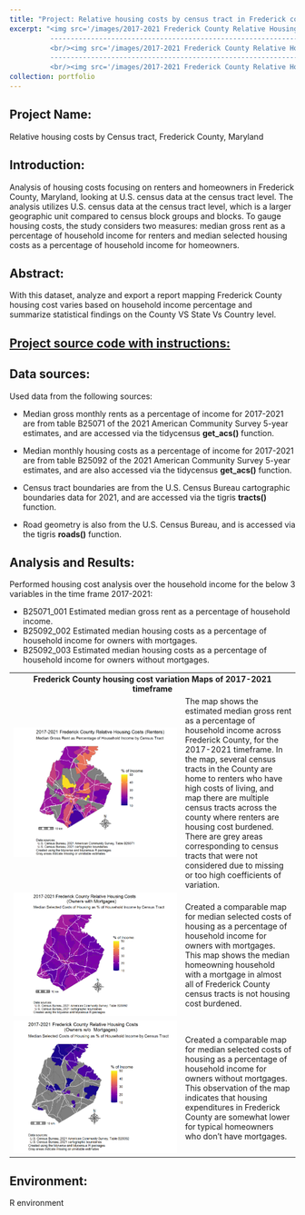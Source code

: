 ```yaml
---
title: "Project: Relative housing costs by census tract in Frederick county, Maryland <br/>"
excerpt: "<img src='/images/2017-2021 Frederick County Relative Housing Costs (Renters).png'> <br/>
          ------------------------------------------------------------------------------------------------
          <br/><img src='/images/2017-2021 Frederick County Relative Housing Costs (Owners with Mortgages).png'>  <br/>
          ------------------------------------------------------------------------------------------------
          <br/><img src='/images/2017-2021 Frederick County Relative Housing Costs (Owners wo Mortgages).png'>"
collection: portfolio
---
```


## Project Name: 
Relative housing costs by Census tract, Frederick County, Maryland

## Introduction: 
Analysis of housing costs focusing on renters and homeowners in Frederick County, Maryland, looking at U.S. census data at the census tract level. 
The analysis utilizes U.S. census data at the census tract level, which is a larger geographic unit compared to census block groups and blocks. To gauge housing costs, the study considers two measures: median gross rent as a percentage of household income for renters and median selected housing costs as a percentage of household income for homeowners.

## Abstract: 
With this dataset, analyze and export a report mapping Frederick County housing cost varies based on household income percentage and summarize statistical findings on the County VS State Vs Country level.

## <a href="/_pages/Relative_Housing_Costs_Analysis.html">Project source code with instructions:</a>

## Data sources:
Used data from the following sources: 

 - Median gross monthly rents as a percentage of income for 2017-2021 are from table B25071 of the 2021 American Community Survey 5-year estimates, and are accessed via the tidycensus **get_acs()** function.

 - Median monthly housing costs as a percentage of income for 2017-2021 are from table B25092 of the 2021 American Community Survey 5-year estimates, and are also accessed via the tidycensus **get_acs()** function.

 - Census tract boundaries are from the U.S. Census Bureau cartographic boundaries data for 2021, and are accessed via the tigris **tracts()** function.

 - Road geometry is also from the U.S. Census Bureau, and is accessed via the tigris **roads()** function.

## Analysis and Results:
 Performed housing cost analysis over the household income for the below 3 variables in the time frame 2017-2021:
 
- B25071_001 Estimated median gross rent as a percentage of household income.
- B25092_002 Estimated median housing costs as a percentage of household income for owners with mortgages.
- B25092_003 Estimated median housing costs as a percentage of household income for owners without mortgages.


<table>
      <tr>
          <td colspan='2' align='center'><strong>Frederick County housing cost variation Maps of 2017-2021 timeframe</strong></td>
      </tr>       
       <tr>
          <td width='60%'><img src='/images/2017-2021 Frederick County Relative Housing Costs (Renters).png'> </td>
          <td width='40%'>The map shows the estimated median gross rent as a percentage of household income across Frederick County, for the 2017-2021 timeframe.
                    In the map, several census tracts in the County are home to renters who have high costs of living, and map there are multiple census tracts across the county where renters are housing cost burdened. 
                    There are grey areas corresponding to census tracts that were not considered due to missing or too high coefficients of variation.
           </td>
       </tr>
       <tr>
          <td width='60%'><img src='/images/2017-2021 Frederick County Relative Housing Costs (Owners with Mortgages).png'> </td>
          <td width='40%'>Created a comparable map for median selected costs of housing as a percentage of household income for owners with mortgages.
          This map shows the median homeowning household with a mortgage in almost all of Frederick County census tracts is not housing cost burdened.
           </td>
       </tr>
       <tr>
          <td width='60%'><img src='/images/2017-2021 Frederick County Relative Housing Costs (Owners wo Mortgages).png'></td>
          <td width='40%'>Created a comparable map for median selected costs of housing as a percentage of household income for owners without mortgages. 
          This observation of the map indicates that housing expenditures in Frederick County are somewhat lower for typical homeowners who don’t have mortgages.
           </td>
       </tr>
</table>


## Environment: 
R environment


